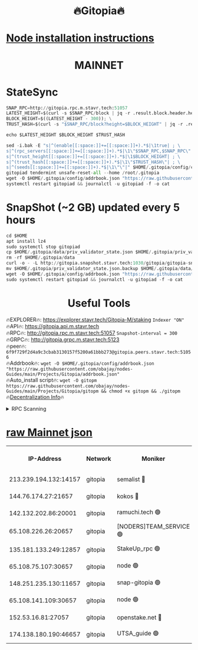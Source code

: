 <h1 align="center"> 🔥Gitopia🔥</h1>

[Node installation instructions](https://github.com/obajay/nodes-Guides/tree/main/Projects/Gitopia)
=

<h1 align="center"> MAINNET</h1>

# StateSync
```python
SNAP_RPC=http://gitopia.rpc.m.stavr.tech:51057
LATEST_HEIGHT=$(curl -s $SNAP_RPC/block | jq -r .result.block.header.height); \
BLOCK_HEIGHT=$((LATEST_HEIGHT - 300)); \
TRUST_HASH=$(curl -s "$SNAP_RPC/block?height=$BLOCK_HEIGHT" | jq -r .result.block_id.hash)

echo $LATEST_HEIGHT $BLOCK_HEIGHT $TRUST_HASH

sed -i.bak -E "s|^(enable[[:space:]]+=[[:space:]]+).*$|\1true| ; \
s|^(rpc_servers[[:space:]]+=[[:space:]]+).*$|\1\"$SNAP_RPC,$SNAP_RPC\"| ; \
s|^(trust_height[[:space:]]+=[[:space:]]+).*$|\1$BLOCK_HEIGHT| ; \
s|^(trust_hash[[:space:]]+=[[:space:]]+).*$|\1\"$TRUST_HASH\"| ; \
s|^(seeds[[:space:]]+=[[:space:]]+).*$|\1\"\"|" $HOME/.gitopia/config/config.toml
gitopiad tendermint unsafe-reset-all --home /root/.gitopia
wget -O $HOME/.gitopia/config/addrbook.json "https://raw.githubusercontent.com/obajay/nodes-Guides/main/Projects/Gitopia/addrbook.json"
systemctl restart gitopiad && journalctl -u gitopiad -f -o cat
```
# SnapShot (~2 GB) updated every 5 hours
```python
cd $HOME
apt install lz4
sudo systemctl stop gitopiad
cp $HOME/.gitopia/data/priv_validator_state.json $HOME/.gitopia/priv_validator_state.json.backup
rm -rf $HOME/.gitopia/data
curl -o - -L http://gitopia.snapshot.stavr.tech:1030/gitopia/gitopia-snap.tar.lz4 | lz4 -c -d - | tar -x -C $HOME/.gitopia --strip-components 2
mv $HOME/.gitopia/priv_validator_state.json.backup $HOME/.gitopia/data/priv_validator_state.json
wget -O $HOME/.gitopia/config/addrbook.json "https://raw.githubusercontent.com/obajay/nodes-Guides/main/Projects/Gitopia/addrbook.json"
sudo systemctl restart gitopiad && journalctl -u gitopiad -f -o cat
```
 <h1 align="center"> Useful Tools</h1>

🔥EXPLORER🔥:      https://explorer.stavr.tech/Gitopia-M/staking  `Indexer "ON"` \
🔥API🔥: 			 		 https://gitopia.api.m.stavr.tech \
🔥RPC🔥:           http://gitopia.rpc.m.stavr.tech:51057              `Snapshot-interval = 300` \
🔥GRPC🔥:          http://gitopia.grpc.m.stavr.tech:5123 \
🔥peer🔥:					 `6f9f729f2d4a9c3cbab3130157f5200a61bbb273@gitopia.peers.stavr.tech:51056` \
🔥Addrbook🔥:    ```wget -O $HOME/.gitopia/config/addrbook.json "https://raw.githubusercontent.com/obajay/nodes-Guides/main/Projects/Gitopia/addrbook.json"``` \
🔥Auto_install script🔥: ```wget -O gitopm https://raw.githubusercontent.com/obajay/nodes-Guides/main/Projects/Gitopia/gitopm && chmod +x gitopm && ./gitopm``` \
🔥[Decentralization Info](https://github.com/obajay/StateSync-snapshots/tree/main/Projects/Gitopia/Decentralization)🔥

<details>
<summary>RPC Scanning</summary>

<h2 align="center"> We scan nodes in real time every 4 hours. And we provide the final result of RPC endpoints.
We cannot influence the operation of these nodes in any way. </h2>


```python
If Voting Power is higher than 0 --> then the Node is a validator of the network and may be subject to attack and be a potential threat to the chain.
```
```python
We marked such validators with a red symbol
```

</details>

[raw Mainnet json](https://rpc-check.gitopm.stavr.tech/gitopm/rpc-gitopm-result.json)
=

<table><tr><th>IP-Address</th><th>Network</th><th>Moniker</th><th>Latest Block Height</th><th>Earliest Block Height</th><th>Catching Up</th><th>Tx Index</th><th>Voting Power</th><th>Scan Time</th></tr><tr><td>213.239.194.132:14157</td><td>gitopia</td><td>semalist 🔴</td><td>11577375</td><td>6071990</td><td>False</td><td>off</td><td>430646</td><td>2024-01-01T23:04:34.371788520UTC</td></tr><tr><td>144.76.174.27:21657</td><td>gitopia</td><td>kokos 🔴</td><td>11577381</td><td>6071990</td><td>False</td><td>off</td><td>936374</td><td>2024-01-01T23:04:44.268939420UTC</td></tr><tr><td>142.132.202.86:20001</td><td>gitopia</td><td>ramuchi.tech 🟢</td><td>11577379</td><td>6548337</td><td>False</td><td>on</td><td>0</td><td>2024-01-01T23:04:41.473371243UTC</td></tr><tr><td>65.108.226.26:20657</td><td>gitopia</td><td>[NODERS]TEAM_SERVICE 🟢</td><td>11577393</td><td>6846001</td><td>False</td><td>on</td><td>0</td><td>2024-01-01T23:05:03.583153239UTC</td></tr><tr><td>135.181.133.249:12857</td><td>gitopia</td><td>StakeUp_rpc 🟢</td><td>11577380</td><td>8010001</td><td>False</td><td>on</td><td>0</td><td>2024-01-01T23:04:41.778400789UTC</td></tr><tr><td>65.108.75.107:30657</td><td>gitopia</td><td>node 🟢</td><td>11577388</td><td>8802845</td><td>False</td><td>on</td><td>0</td><td>2024-01-01T23:04:54.983201092UTC</td></tr><tr><td>148.251.235.130:11657</td><td>gitopia</td><td>snap-gitopia 🟢</td><td>11577379</td><td>9516001</td><td>False</td><td>on</td><td>0</td><td>2024-01-01T23:04:41.190208791UTC</td></tr><tr><td>65.108.141.109:30657</td><td>gitopia</td><td>node 🟢</td><td>11577379</td><td>10145845</td><td>False</td><td>on</td><td>0</td><td>2024-01-01T23:04:40.939080715UTC</td></tr><tr><td>152.53.16.81:27057</td><td>gitopia</td><td>openstake.net 🔴</td><td>11577357</td><td>10455001</td><td>False</td><td>off</td><td>12601</td><td>2024-01-01T23:04:06.174553786UTC</td></tr><tr><td>174.138.180.190:46657</td><td>gitopia</td><td>UTSA_guide 🟢</td><td>11577364</td><td>11194706</td><td>False</td><td>on</td><td>0</td><td>2024-01-01T23:04:17.069787960UTC</td></tr></table>
